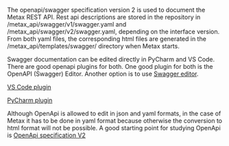 The openapi/swagger specification version 2 is used to document the Metax REST API.
Rest api descriptions are stored in the repository in /metax_api/swagger/v1/swagger.yaml
 and /metax_api/swagger/v2/swagger.yaml, depending on the interface version. 
From both yaml files, the corresponding html files are generated in the /metax_api/templates/swagger/ directory when Metax starts.

Swagger documentation can be edited directly in PyCharm and VS Code. There are good openapi plugins for both. One good plugin for both is the OpenAPI (Swagger) Editor. Another option is to use [Swagger editor](https://editor.swagger.io).

[VS Code plugin](https://marketplace.visualstudio.com/items?itemName=42Crunch.vscode-openapi&ssr=false#review-details)

[PyCharm plugin](https://plugins.jetbrains.com/plugin/14837-openapi-swagger-editor)

Although OpenApi is allowed to edit in json and yaml formats, in the case of Metax it has to be done in yaml format because otherwise the conversion to html format will not be possible.
A good starting point for studying OpenApi is [OpenApi specification V2](https://swagger.io/specification/v2/) 
